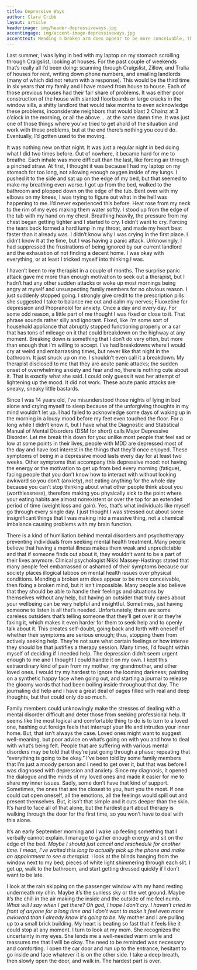 ```yaml
---
title: Depressive Ways
author: Clara Cribb
layout: article
headerimage: img/header-depressiveways.jpg
accentimgage: img/accent-image-depressiveways.jpg
accenttext: Mending a broken arm does appear to be more conceivable, then fixing a broken mind, but it isn’t impossible.
---
```

Last summer, I was lying in bed with my laptop on my stomach scrolling through Craigslist, looking at houses. For the past couple of weekends that’s really all I’d been doing: scanning through Craigslist, Zillow, and Trulia of houses for rent, writing down phone numbers, and emailing landlords (many of which did not return with a response). This would be the third time in six years that my family and I have moved from house to house. Each of those previous houses had their fair share of problems. It was either poor construction of the house with slanted floorboards or large cracks in the window sills, a shitty landlord that would take months to even acknowledge these problems, inconsiderate neighbors that would blast 2 Chainz at 3 o’clock in the morning, or all the above. . .at the same damn time. It was just one of those things where you’ve tried to get ahold of the situation and work with these problems, but at the end there’s nothing you could do. Eventually, I’d gotten used to the moving. 

It was nothing new on that night. It was just a regular night in bed doing what I did two times before. Out of nowhere, it became hard for me to breathe. Each inhale was more difficult than the last, like forcing air through a pinched straw. At first, I thought it was because I had my laptop on my stomach for too long, not allowing enough oxygen inside of my lungs. I pushed it to the side and sat up on the edge of my bed, but that seemed to make my breathing even worse. I got up from the bed, walked to the bathroom and plopped down on the edge of the tub. Bent over with my elbows on my knees, I was trying to figure out what in the hell was happening to me. I’d never experienced this before. Heat rose from my neck to the rim of my eyes making them water softly. I stood up from the edge of the tub with my hand on my chest. Breathing heavily, the pressure from my chest began getting tighter and I started to cry. I didn’t want to cry. Forcing the tears back formed a hard lump in my throat, and made my heart beat faster than it already was. I didn’t know why I was crying in the first place. I didn’t know it at the time, but I was having a panic attack. Unknowingly, I had suppressed the frustrations of being ignored by our current landlord and the exhaustion of not finding a decent home. I was okay with everything, or at least I tricked myself into thinking I was.

I haven’t been to my therapist in a couple of months. The surprise panic attack gave me more than enough motivation to seek out a therapist, but I hadn’t had any other sudden attacks or woke up most mornings being angry at myself and unsuspecting family members for no obvious reason. I just suddenly stopped going. I strongly give credit to the prescription pills she suggested I take to balance me out and calm my nerves; Fluoxetine for depression and Propranolol for anxiety. Once a day and every day. For some odd reason, a little part of me thought I was fixed or close to it. That phrase sounds rather silly and ignorant. Fixed, like I’m some sort of household appliance that abruptly stopped functioning properly or a car that has tons of mileage on it that could breakdown on the highway at any moment. Breaking down is something that I don’t do very often, but more than enough that I’m willing to accept. I’ve had breakdowns where I would cry at weird and embarrassing times, but never like that night in the bathroom. It just snuck up on me. I shouldn’t even call it a breakdown. My therapist disclosed to me that they are acute panic attacks; the sudden onset of overwhelming anxiety and fear and no, there is nothing cute about it. That is exactly what she said. I could only guess it was her attempt of lightening up the mood. It did not work. These acute panic attacks are sneaky, sneaky little bastards.

Since I was 14 years old, I’ve misunderstood those nights of lying in bed alone and crying myself to sleep because of the unforgiving thoughts in my mind wouldn’t let up. I had failed to acknowledge some days of waking up in the morning in a lousy mood before my feet even touched the floor. For a long while I didn’t know it, but I have what the Diagnostic and Statistical Manual of Mental Disorders (DSM for short) calls Major Depressive Disorder. Let me break this down for you: unlike most people that feel sad or low at some points in their lives, people with MDD are depressed most of the day and have lost interest in the things that they’d once enjoyed. These symptoms of being in a depressive mood lasts every day for at least two weeks. Other symptoms that accompany this depressive mood: not having the energy or the motivation to get up from bed every morning (fatigue), facing people that you don’t know how to interact with without looking awkward so you don’t (anxiety), not eating anything for the whole day because you can’t stop thinking about what other people think about you (worthlessness), therefore making you physically sick to the point where your eating habits are almost nonexistent or over the top for an extended period of time (weight loss and gain). Yes, that’s what individuals like myself go through every single day. I just thought I was stressed out about some insignificant things that I was making into a massive thing, not a chemical imbalance causing problems with my brain function.

There is a kind of humiliation behind mental disorders and psychotherapy preventing individuals from seeking mental health treatment. Many people believe that having a mental illness makes them weak and unpredictable and that if someone finds out about it, they wouldn’t want to be a part of their lives anymore. Clinical psychologist Nikki Massey-Hastings stated that many people feel embarrassed or ashamed of their symptoms because our society places illogical taboos on mental health issues over physical conditions. Mending a broken arm does appear to be more conceivable, then fixing a broken mind, but it isn’t impossible. Many people also believe that they should be able to handle their feelings and situations by themselves without any help, but having an outsider that truly cares about your wellbeing can be very helpful and insightful. Sometimes, just having someone to listen is all that’s needed. Unfortunately, there are some careless outsiders that’s telling someone that they’ll get over it or they’re faking it, which makes it even harder for them to seek help and to openly talk about it. This creates self-doubt, going back and forth with oneself of whether their symptoms are serious enough; thus, stopping them from actively seeking help. They’re not sure what certain feelings or how intense they should be that justifies a therapy session. Many times, I’d fought within myself of deciding if I needed help. The depression didn’t seem urgent enough to me and I thought I could handle it on my own. I kept this extraordinary kind of pain from my mother, my grandmother, and other loved ones. I would try my hardest to ignore the looming darkness; painting on a synthetic happy face when going out, and starting a journal to release the gloomy words that had been boiling inside throughout that day. The journaling did help and I have a great deal of pages filled with real and deep thoughts, but that could only do so much.

Family members could unknowingly make the stresses of dealing with a mental disorder difficult and deter those from seeking professional help. It seems like the most logical and comfortable thing to do is to turn to a loved one, hashing out foreign feels that interrupt your life and intrudes your inner home. But, that isn’t always the case. Loved ones might want to suggest well-meaning, but poor advice on what’s going on with you and how to deal with what’s being felt. People that are suffering with various mental disorders may be told that they’re just going through a phase; repeating that “everything is going to be okay.” I’ve been told by some family members that I’m just a moody person and I need to get over it, but that was before I was diagnosed with depression and anxiety. Since my diagnosis, it opened the dialogue and the minds of my loved ones and made it easier for me to share my inner issues. Sadly, some don’t have that kind of support. Sometimes, the ones that are the closest to you, hurt you the most. If one could cut open oneself, all the emotions, all the feelings would spill out and present themselves. But, it isn’t that simple and it cuts deeper than the skin. It’s hard to face all of that alone, but the hardest part about therapy is walking through the door for the first time, so you won’t have to deal with this alone.

It’s an early September morning and I wake up feeling something that I verbally cannot explain. I manage to gather enough energy and sit on the edge of the bed. *Maybe I should just cancel and reschedule for another time. I mean, I’ve waited this long to actually pick up the phone and make an appointment to see a therapist.* I look at the blinds hanging from the window next to my bed; pieces of white light shimmering through each slit. I get up, walk to the bathroom, and start getting dressed quickly if I don’t want to be late. 

I look at the rain skipping on the passenger window with my hand resting underneath my chin. Maybe it’s the sunless sky or the wet ground. Maybe it’s the chill in the air making the inside and the outside of me feel numb. *What will I say when I get there? Oh god, I hope I don’t cry. I haven’t cried in front of anyone for a long time and I don’t want to make it feel even more awkward than I already know it’s going to be.* My mother and I are pulling up to a small brick building. My heart is beating so fast that it feels like it could stop at any moment. I turn to look at my mom. She recognizes the uncertainty in my eyes. She lends me a well-needed warm smile and reassures me that I will be okay. The need to be reminded was necessary and comforting. I open the car door and run up to the entrance, hesitant to go inside and face whatever it is on the other side. I take a deep breath, then slowly open the door, and walk in. The hardest part is over. 
